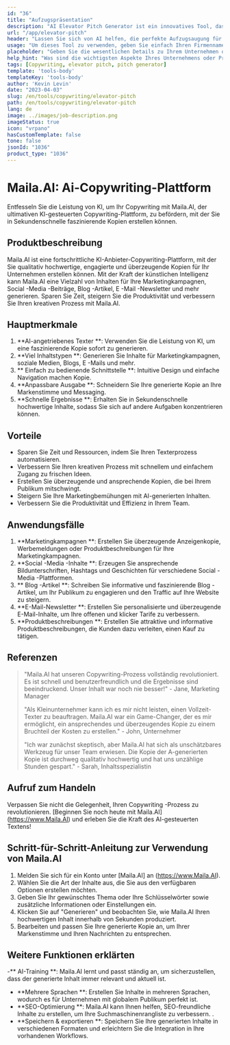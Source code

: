 ```yaml
---
id: "36"
title: "Aufzugspräsentation"
description: "AI Elevator Pitch Generator ist ein innovatives Tool, das künstliche Intelligenz verwendet, um überzeugende und faszinierende Aufzugsaufschläge für Ihr Unternehmen, Ihr Produkt oder Ihr Dienst zu schaffen.  Beeindrucken Sie potenzielle Kunden oder Investoren mit einem prägnanten und ansprechenden Tonhöhe, der die wichtigsten Aspekte Ihres Angebots hervorhebt und es sich von der Konkurrenz abhebt."
url: "/app/elevator-pitch"
header: "Lassen Sie sich von AI helfen, die perfekte Aufzugsaugung für Ihr Unternehmen oder Ihr Produkt zu erstellen."
usage: "Um dieses Tool zu verwenden, geben Sie einfach Ihren Firmennamen, Ihre Schlüsselfunktionen und die Zielgruppe ein.  Dieser KI-Generator erstellt dann einen gut gefertigten, prägnanten und überzeugenden Aufzugsaufzug, der die Alleinstellungsmerkmale Ihres Unternehmens oder Produkts hervorhebt."
placeholder: "Geben Sie die wesentlichen Details zu Ihrem Unternehmen oder Produkt ein, z. B. Firmenname, Schlüsselfunktionen, Zielgruppen usw."
help_hint: "Was sind die wichtigsten Aspekte Ihres Unternehmens oder Produkts, auf die Sie sich konzentrieren möchten?  Geben Sie einige Keywords in Bezug auf diese Aspekte ein, und unsere KI erstellt basierend auf Ihrer Eingabe eine ansprechende Aufzugsaugung."
tags: [Copywriting, elevator pitch, pitch generator]
template: 'tools-body'
templateKey: 'tools-body'
author: 'Kevin Levin'
date: "2023-04-03"
slug: /en/tools/copywriting/elevator-pitch
path: /en/tools/copywriting/elevator-pitch
lang: de
image: ../images/job-description.png
imageStatus: true
icon: "vrpano"
hasCustomTemplate: false
tone: false
jsonId: "1036"
product_type: "1036"
---
```

# Maila.AI: Ai-Copywriting-Plattform

Entfesseln Sie die Leistung von KI, um Ihr Copywriting mit Maila.AI, der ultimativen KI-gesteuerten Copywriting-Plattform, zu befördern, mit der Sie in Sekundenschnelle faszinierende Kopien erstellen können.

## Produktbeschreibung

Maila.AI ist eine fortschrittliche KI-Anbieter-Copywriting-Plattform, mit der Sie qualitativ hochwertige, engagierte und überzeugende Kopien für Ihr Unternehmen erstellen können.  Mit der Kraft der künstlichen Intelligenz kann Maila.AI eine Vielzahl von Inhalten für Ihre Marketingkampagnen, Social -Media -Beiträge, Blog -Artikel, E -Mail -Newsletter und mehr generieren.  Sparen Sie Zeit, steigern Sie die Produktivität und verbessern Sie Ihren kreativen Prozess mit Maila.AI.

## Hauptmerkmale

1. **AI-angetriebenes Texter **: Verwenden Sie die Leistung von KI, um eine faszinierende Kopie sofort zu generieren.
 2. **Viel Inhaltstypen **: Generieren Sie Inhalte für Marketingkampagnen, soziale Medien, Blogs, E -Mails und mehr.
 3. ** Einfach zu bedienende Schnittstelle **: Intuitive Design und einfache Navigation machen Kopie.
 4. **Anpassbare Ausgabe **: Schneidern Sie Ihre generierte Kopie an Ihre Markenstimme und Messaging.
 5. **Schnelle Ergebnisse **: Erhalten Sie in Sekundenschnelle hochwertige Inhalte, sodass Sie sich auf andere Aufgaben konzentrieren können.

## Vorteile

- Sparen Sie Zeit und Ressourcen, indem Sie Ihren Texterprozess automatisieren.
 - Verbessern Sie Ihren kreativen Prozess mit schnellem und einfachem Zugang zu frischen Ideen.
 - Erstellen Sie überzeugende und ansprechende Kopien, die bei Ihrem Publikum mitschwingt.
 - Steigern Sie Ihre Marketingbemühungen mit AI-generierten Inhalten.
 - Verbessern Sie die Produktivität und Effizienz in Ihrem Team.

## Anwendungsfälle

1. **Marketingkampagnen **: Erstellen Sie überzeugende Anzeigenkopie, Werbemeldungen oder Produktbeschreibungen für Ihre Marketingkampagnen.
 2. **Social -Media -Inhalte **: Erzeugen Sie ansprechende Bildunterschriften, Hashtags und Geschichten für verschiedene Social -Media -Plattformen.
 3. ** Blog -Artikel **: Schreiben Sie informative und faszinierende Blog -Artikel, um Ihr Publikum zu engagieren und den Traffic auf Ihre Website zu steigern.
 4. **E-Mail-Newsletter **: Erstellen Sie personalisierte und überzeugende E-Mail-Inhalte, um Ihre offenen und klicker Tarife zu verbessern.
 5. **Produktbeschreibungen **: Erstellen Sie attraktive und informative Produktbeschreibungen, die Kunden dazu verleiten, einen Kauf zu tätigen.

## Referenzen

> "Maila.AI hat unseren Copywriting-Prozess vollständig revolutioniert. Es ist schnell und benutzerfreundlich und die Ergebnisse sind beeindruckend. Unser Inhalt war noch nie besser!"  - Jane, Marketing Manager
 >
 > "Als Kleinunternehmer kann ich es mir nicht leisten, einen Vollzeit-Texter zu beauftragen. Maila.AI war ein Game-Changer, der es mir ermöglicht, ein ansprechendes und überzeugendes Kopie zu einem Bruchteil der Kosten zu erstellen."  - John, Unternehmer
 >
 > "Ich war zunächst skeptisch, aber Maila.AI hat sich als unschätzbares Werkzeug für unser Team erwiesen. Die Kopie der A-generierten Kopie ist durchweg qualitativ hochwertig und hat uns unzählige Stunden gespart."  - Sarah, Inhaltsspezialistin

## Aufruf zum Handeln

Verpassen Sie nicht die Gelegenheit, Ihren Copywriting -Prozess zu revolutionieren.  [Beginnen Sie noch heute mit Maila.AI] (https://www.Maila.AI) und erleben Sie die Kraft des AI-gesteuerten Textens!

## Schritt-für-Schritt-Anleitung zur Verwendung von Maila.AI

1. Melden Sie sich für ein Konto unter [Maila.AI] an (https://www.Maila.AI).
 2. Wählen Sie die Art der Inhalte aus, die Sie aus den verfügbaren Optionen erstellen möchten.
 3. Geben Sie Ihr gewünschtes Thema oder Ihre Schlüsselwörter sowie zusätzliche Informationen oder Einstellungen ein.
 4. Klicken Sie auf "Generieren" und beobachten Sie, wie Maila.AI Ihren hochwertigen Inhalt innerhalb von Sekunden produziert.
 5. Bearbeiten und passen Sie Ihre generierte Kopie an, um Ihrer Markenstimme und Ihren Nachrichten zu entsprechen.

## Weitere Funktionen erklärten

-** AI-Training **: Maila.AI lernt und passt ständig an, um sicherzustellen, dass der generierte Inhalt immer relevant und aktuell ist.
 - **Mehrere Sprachen **: Erstellen Sie Inhalte in mehreren Sprachen, wodurch es für Unternehmen mit globalem Publikum perfekt ist.
 - **SEO-Optimierung **: Maila.AI kann Ihnen helfen, SEO-freundliche Inhalte zu erstellen, um Ihre Suchmaschinenrangliste zu verbessern.
 .
 - **Speichern & exportieren **: Speichern Sie Ihre generierten Inhalte in verschiedenen Formaten und erleichtern Sie die Integration in Ihre vorhandenen Workflows.
